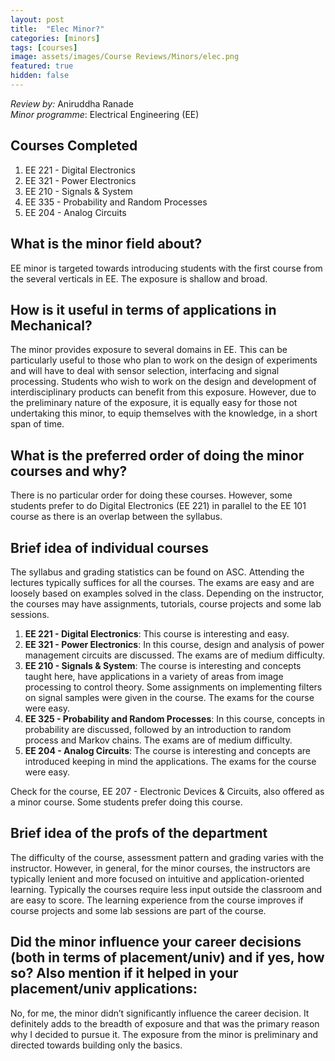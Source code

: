```yaml
---
layout: post
title:  "Elec Minor?"
categories: [minors]
tags: [courses]
image: assets/images/Course Reviews/Minors/elec.png
featured: true
hidden: false
---
```


*Review by:* Aniruddha Ranade  
*Minor programme*: Electrical Engineering (EE)

## Courses Completed
1. EE 221 - Digital Electronics
2. EE 321 - Power Electronics
3. EE 210 - Signals & System
4. EE 335 - Probability and Random Processes
5. EE 204 - Analog Circuits

## What is the minor field about?
EE minor is targeted towards introducing students with the first course from the several verticals in EE. The exposure is shallow and broad.

## How is it useful in terms of applications in Mechanical?
The minor provides exposure to several domains in EE. This can be particularly useful to those who plan to work on the design of experiments and will have to deal with sensor selection, interfacing and signal processing. Students who wish to work on the design and development of interdisciplinary products can benefit from this exposure. However, due to the preliminary nature of the exposure, it is equally easy for those not undertaking this minor, to equip themselves with the knowledge, in a short span of time.

## What is the preferred order of doing the minor courses and why?
There is no particular order for doing these courses. However, some students prefer to do Digital Electronics (EE 221) in parallel to the EE 101 course as there is an overlap between the syllabus.

## Brief idea of individual courses
The syllabus and grading statistics can be found on ASC. Attending the lectures typically suffices for all the courses. The exams are easy and are loosely based on examples solved in the class. Depending on the instructor, the courses may have assignments, tutorials, course projects and some lab sessions.
1. **EE 221 - Digital Electronics**: This course is interesting and easy. 
2. **EE 321 - Power Electronics**: In this course, design and analysis of power management circuits are discussed. The exams are of medium difficulty. 
3. **EE 210 - Signals & System**: The course is interesting and concepts taught here, have applications in a variety of areas from image processing to control theory. Some assignments on implementing filters on signal samples were given in the course. The exams for the course were easy.  
4. **EE 325 - Probability and Random Processes**: In this course, concepts in probability are discussed, followed by an introduction to random process and Markov chains. The exams are of medium difficulty.
5. **EE 204 - Analog Circuits**: The course is interesting and concepts are introduced keeping in mind the applications. The exams for the course were easy.

Check for the course, EE 207 - Electronic Devices & Circuits, also offered as a minor course. Some students prefer doing this course.

## Brief idea of the profs of the department
The difficulty of the course, assessment pattern and grading varies with the instructor. However, in general, for the minor courses, the instructors are typically lenient and more focused on intuitive and application-oriented learning. Typically the courses require less input outside the classroom and are easy to score. The learning experience from the course improves if course projects and some lab sessions are part of the course.

## Did the minor influence your career decisions (both in terms of placement/univ) and if yes, how so? Also mention if it helped in your placement/univ applications:
No, for me, the minor didn’t significantly influence the career decision. It definitely adds to the breadth of exposure and that was the primary reason why I decided to pursue it. The exposure from the minor is preliminary and directed towards building only the basics.
